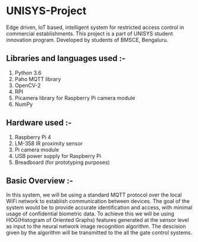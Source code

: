 # UNISYS-Project
Edge driven, IoT based, intelligent system for restricted access control in commercial establishments. This project is a part of UNISYS student innovation program. Developed by students of BMSCE, Bengaluru.


## Libraries and languages used :-
1. Python 3.6
2. Paho MQTT library
3. OpenCV-2
4. RPI
5. Picamera library for Raspberry Pi camera module
6. NumPy

## Hardware used :-
1. Raspberry Pi 4
2. LM-358 IR proximity sensor
3. Pi camera module 
4. USB power supply for Raspberry Pi
5. Breadboard (for prototyping purposes)

## Basic Overview :-

In this system, we will be using a standard MQTT protocol over the local WiFi network to establish communication between devices. The goal of the system would be to provide accurate identification and access, with minimal usage of confidential biometric data. To achieve this we will be using HOG(Histogram of Oriented Graphs) features generated at the sensor level as input to the neural network image recognition algorithm. The descision given by the algorithm will be transmitted to the all the gate control systems. 
